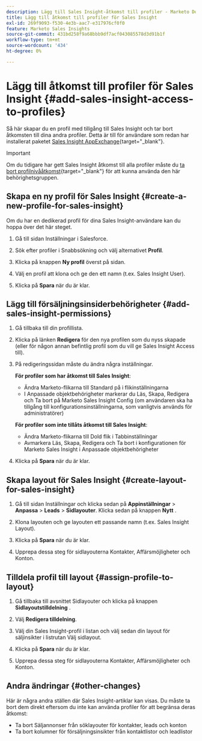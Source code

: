 ```yaml
---
description: Lägg till Sales Insight-åtkomst till profiler - Marketo Docs - produktdokumentation
title: Lägg till åtkomst till profiler för Sales Insight
exl-id: 269f9093-f530-4e3b-aac7-e317976cf0f0
feature: Marketo Sales Insights
source-git-commit: 431bd258f9a68bbb9df7acf043085578d3d91b1f
workflow-type: tm+mt
source-wordcount: '434'
ht-degree: 0%

---
```


# Lägg till åtkomst till profiler för Sales Insight {#add-sales-insight-access-to-profiles}

Så här skapar du en profil med tillgång till Sales Insight och tar bort åtkomsten till dina andra profiler. Detta är till för användare som redan har installerat paketet [Sales Insight AppExchange](/help/marketo/product-docs/marketo-sales-insight/msi-for-salesforce/installation/install-marketo-sales-insight-package-in-salesforce-appexchange.md){target="_blank"}.

>[!IMPORTANT]
>
>Om du tidigare har gett Sales Insight åtkomst till alla profiler måste du [ta bort profilnivååtkomst](/help/marketo/product-docs/marketo-sales-insight/msi-for-salesforce/configuration/remove-sales-insight-access.md){target="_blank"} för att kunna använda den här behörighetsgruppen.

## Skapa en ny profil för Sales Insight {#create-a-new-profile-for-sales-insight}

Om du har en dedikerad profil för dina Sales Insight-användare kan du hoppa över det här steget.

1. Gå till sidan Inställningar i Salesforce.

1. Sök efter profiler i Snabbsökning och välj alternativet **Profil**.

1. Klicka på knappen **Ny profil** överst på sidan.

1. Välj en profil att klona och ge den ett namn (t.ex. Sales Insight User).

1. Klicka på **Spara** när du är klar.

## Lägg till försäljningsinsiderbehörigheter {#add-sales-insight-permissions}

1. Gå tillbaka till din profillista.

1. Klicka på länken **Redigera** för den nya profilen som du nyss skapade (eller för någon annan befintlig profil som du vill ge Sales Insight Access till).

1. På redigeringssidan måste du ändra några inställningar.

   **För profiler som har åtkomst till Sales Insight**:

   * Ändra Marketo-flikarna till Standard på i flikinställningarna
   * I Anpassade objektbehörigheter markerar du Läs, Skapa, Redigera och Ta bort på Marketo Sales Insight Config (om användaren ska ha tillgång till konfigurationsinställningarna, som vanligtvis används för administratörer)

   **För profiler som inte tillåts åtkomst till Sales Insight**:

   * Ändra Marketo-flikarna till Dold flik i Tabbinställningar
   * Avmarkera Läs, Skapa, Redigera och Ta bort i konfigurationen för Marketo Sales Insight i Anpassade objektbehörigheter

1. Klicka på **Spara** när du är klar.

## Skapa layout för Sales Insight {#create-layout-for-sales-insight}

1. Gå till sidan Inställningar och klicka sedan på **Appinställningar** > **Anpassa** > **Leads** > **Sidlayouter**. Klicka sedan på knappen **Nytt** .

1. Klona layouten och ge layouten ett passande namn (t.ex. Sales Insight Layout).

1. Klicka på **Spara** när du är klar.

1. Upprepa dessa steg för sidlayouterna Kontakter, Affärsmöjligheter och Konton.

## Tilldela profil till layout {#assign-profile-to-layout}

1. Gå tillbaka till avsnittet Sidlayouter och klicka på knappen **Sidlayoutstilldelning** .

1. Välj **Redigera tilldelning**.

1. Välj din Sales Insight-profil i listan och välj sedan din layout för säljinsikter i listrutan Välj sidlayout.

1. Klicka på **Spara** när du är klar.

1. Upprepa dessa steg för sidlayouterna Kontakter, Affärsmöjligheter och Konton.

## Andra ändringar {#other-changes}

Här är några andra ställen där Sales Insight-artiklar kan visas. Du måste ta bort dem direkt eftersom du inte kan använda profiler för att begränsa deras åtkomst:

* Ta bort Säljannonser från söklayouter för kontakter, leads och konton
* Ta bort kolumner för försäljningsinsikter från kontaktlistor och leadlistor
